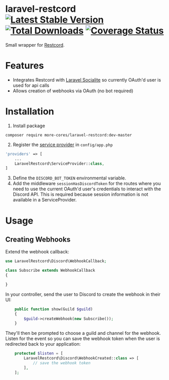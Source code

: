 # laravel-restcord [![Latest Stable Version](https://poser.pugx.org/more-cores/laravel-restcord/v/stable.png)](https://packagist.org/packages/more-cores/laravel-restcord) [![Total Downloads](https://poser.pugx.org/more-cores/laravel-restcord/downloads.png)](https://packagist.org/packages/more-cores/laravel-restcord) [![Coverage Status](https://coveralls.io/repos/github/more-cores/laravel-restcord/badge.svg?branch=code-coverage)](https://coveralls.io/github/more-cores/laravel-restcord)

Small wrapper for [Restcord](http://www.restcord.com).  

# Features
 
 * Integrates Restcord with [Laravel Socialite](http://socialiteproviders.github.io) so currently OAuth'd user is used for api calls
 * Allows creation of webhooks via OAuth (no bot required)

# Installation

 1. Install package

```
composer require more-cores/laravel-restcord:dev-master
```

 2. Register the [service provider](http://laravel.com/docs/master/providers) in `config/app.php`

```php
'providers' => [
    ...
    LaravelRestcord\ServiceProvider::class,
]
```

 3. Define the `DISCORD_BOT_TOKEN` environmental variable.
 4. Add the middleware `sessionHasDiscordToken` for the routes where you need to use the current OAuth'd user's credentials to interact with the Discord API.  This is required because session information is not available in a ServiceProvider.
  
# Usage


## Creating Webhooks

Extend the webhook callback:

```php
use LaravelRestcord\Discord\WebhookCallback;

class Subscribe extends WebhookCallback
{

}
```

In your controller, send the user to Discord to create the webhook in their UI:

```php
    public function show(Guild $guild)
    {
        $guild->createWebhook(new Subscribe());
    }
```

They'll then be prompted to choose a guild and channel for the webhook.  Listen for the event so you can save the webhook token when the user is redirected back to your application:

```php
    protected $listen = [
        LaravelRestcord\Discord\WebhookCreated::class => [
            // save the webhook token
        ],
    ];

```